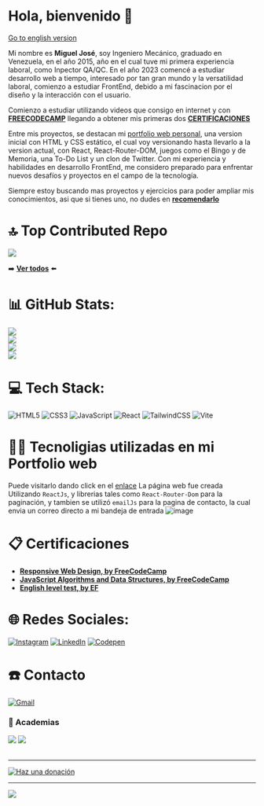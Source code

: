 # Hola, bienvenido 👋

[Go to english version](https://github.com/borgesmj/borgesmj/blob/main/en-US/README.md#hello-welcome-)


Mi nombre es **Miguel José**, soy Ingeniero Mecánico, graduado en Venezuela, en el año 2015, año en el cual tuve mi primera experiencia laboral, como Inpector QA/QC. En el año 2023 comencé a estudiar desarrollo web a tiempo, interesado por tan gran mundo y la versatilidad laboral, comienzo a estudiar FrontEnd, debido a mi fascinacion por el diseño y la interacción con el usuario.

Comienzo a estudiar utilizando videos que consigo en internet y con [**FREECODECAMP**](https://www.freecodecamp.org/borgesmj19) llegando a obtener mis primeras dos [**CERTIFICACIONES**](https://github.com/borgesmj/borgesmj/tree/main#-certificaciones)

Entre mis proyectos, se destacan mi [portfolio web personal](https://github.com/borgesmj/borgesmj/tree/main#-tecnoligias-utilizadas-en-mi-Portfolio-web), una version inicial con HTML y CSS estático, el cual voy versionando hasta llevarlo a la version actual, con React, React-Router-DOM, juegos como el Bingo y de Memoria, una To-Do List y un clon de Twitter. Con mi experiencia y habilidades en desarrollo FrontEnd, me considero preparado para enfrentar nuevos desafíos y proyectos en el campo de la tecnología.

Siempre estoy buscando mas proyectos y ejercicios para poder ampliar mis conocimientos, asi que si tienes uno, no dudes en [**recomendarlo**](https://github.com/borgesmj/borgesmj/issues/new)

# 🔝 Top Contributed Repo
![](https://github-contributor-stats.vercel.app/api?username=borgesmj&limit=5&theme=dark&combine_all_yearly_contributions=true)

:arrow_right: [**Ver todos**](https://github.com/borgesmj?tab=repositories) :arrow_left:

# 📊 GitHub Stats:
![](https://github-profile-summary-cards.vercel.app/api/cards/profile-details?username=borgesmj&theme=dark&hide_border=false)<br>
![](https://github-readme-stats.vercel.app/api?username=borgesmj&theme=dark&hide_border=false&include_all_commits=true&count_private=false)<br/>
![](https://github-readme-streak-stats.herokuapp.com/?user=borgesmj&theme=dark&hide_border=false)<br/>
![](https://github-readme-stats.vercel.app/api/top-langs/?username=borgesmj&theme=dark&hide_border=false&include_all_commits=true&count_private=false&layout=compact)

# 💻 Tech Stack:
![HTML5](https://img.shields.io/badge/HTML5-E34F26?style=for-the-badge&logo=html5&logoColor=white)
![CSS3](https://img.shields.io/badge/CSS3-1572B6?style=for-the-badge&logo=css3&logoColor=white)
![JavaScript](https://img.shields.io/badge/javascript-%23323330.svg?style=for-the-badge&logo=javascript&logoColor=%23F7DF1E) 
![React](https://img.shields.io/badge/react-%2320232a.svg?style=for-the-badge&logo=react&logoColor=%2361DAFB) 
![TailwindCSS](https://img.shields.io/badge/tailwindcss-%2338B2AC.svg?style=for-the-badge&logo=tailwind-css&logoColor=white)
![Vite](https://img.shields.io/badge/Vite-B73BFE?style=for-the-badge&logo=vite&logoColor=FFD62E)

# 👨‍💻 Tecnoligias utilizadas en mi Portfolio web 
Puede visitarlo dando click en el [enlace](https://borgesmj.github.io/)
La página web fue creada Utilizando `ReactJs`, y librerias tales como `React-Router-Dom` para la paginación, y tambien se utilizó `emailJs` para la pagina de contacto, la cual envia un correo directo a mi bandeja de entrada
![image](https://github.com/borgesmj/borgesmj/assets/121818423/6fd656a0-71d3-463a-a400-b89fdb690959)


# 📋 Certificaciones
* [**Responsive Web Design, by FreeCodeCamp**](https://www.freecodecamp.org/certification/borgesmj19/responsive-web-design)
* [**JavaScript Algorithms and Data Structures, by FreeCodeCamp**](https://www.freecodecamp.org/certification/borgesmj19/javascript-algorithms-and-data-structures)
* [**English level test, by EF**](https://www.efset.org/cert/uGmFbo)

# 🌐 Redes Sociales:
[![Instagram](https://img.shields.io/badge/Instagram-%23E4405F.svg?logo=Instagram&logoColor=white)](https://instagram.com/codin_hauss)
[![LinkedIn](https://img.shields.io/badge/LinkedIn-%230077B5.svg?logo=linkedin&logoColor=white)](https://linkedin.com/in/borgesmj/) 
[![Codepen](https://img.shields.io/badge/Codepen-000000?style=for-the-badge&logo=codepen&logoColor=white)](https://codepen.io/borgesmj)

# :telephone: Contacto
[![Gmail](https://img.shields.io/badge/Gmail-D14836?style=for-the-badge&logo=gmail&logoColor=white)](https://mail.google.com/mail/?view=cm&fs=1&to=borgesmj19@gmail.com)


### 🏫 Academias 
![](https://img.shields.io/badge/freecodecamp-27273D?style=for-the-badge&logo=freecodecamp&logoColor=white)
![](https://img.shields.io/badge/YouTube-FF0000?style=for-the-badge&logo=youtube&logoColor=white)
<br>
<br>



---
  [![Haz una donación](https://img.shields.io/badge/Puedes%20apoyar%20mi%20trabajo-ffdd00?style=for-the-badge&logo=buy-me-a-coffee&logoColor=black)](https://buymeacoffee.com/borgesmj19)
<!-- Proudly created with GPRM ( https://gprm.itsvg.in ) -->
---
[![](https://visitcount.itsvg.in/api?id=borgesmj&icon=6&color=3)](https://visitcount.itsvg.in)




